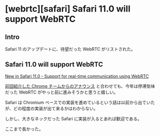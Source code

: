 # [webrtc][safari] Safari 11.0 will support WebRTC

## Intro

Safari 11 のアップデートに、待望だった WebRTC がリストされた。

## Safari 11.0 will support WebRTC

[New in Safari 11.0 - Support for real-time communication using WebRTC](https://developer.apple.com/library/content/releasenotes/General/WhatsNewInSafari/Safari_11_0/Safari_11_0.html#//apple_ref/doc/uid/TP40014305-CH13-SW7)

[前回紹介した Chrome チームからのアナウンス](https://blog.jxck.io/entries/2017-05-22/webrtc-loadmap.html) と合わせても、今年は停滞気味だった WebRTC がやっと前に進みそうかと思うと嬉しい。

Safari は Chromium ベースでの実装を進めているという話は以前から出ていたが、どの程度の実装が出て来るかはわからない。

しかし、大きなネックだった Safari に実装が入るとあれば歓迎である。

ここまで長かった。
